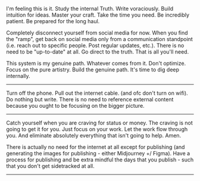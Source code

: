 I'm feeling this is it.
Study the internal Truth.
Write voraciously.
Build intuition for ideas.
Master your craft.
Take the time you need. Be incredibly patient. Be prepared for the long haul.

Completely disconnect yourself from social media for now.
When you find the "ramp", get back on social media only from a communication standpoint (i.e. reach out to specific people. Post regular updates, etc.). There is no need to be "up-to-date" at all. Go direct to the truth. That is all you'll need.

This system is my genuine path. Whatever comes from it.
Don't optimize. Focus on the pure artistry. Build the genuine path.
It's time to dig deep internally.

----

Turn off the phone.
Pull out the internet cable. (and ofc don't turn on wifi).
Do nothing but write. There is no need to reference external content because you ought to be focusing on the bigger picture.

---

Catch yourself when you are craving for status or money. The craving is not going to get it for you. Just focus on your work. Let the work flow through you. And eliminate absolutely everything that isn't going to help. Amen.

There is actually no need for the internet at all except for publishing (and generating the images for publishing - either Midjourney +/ Figma). Have a process for publishing and be extra mindful the days that you publish - such that you don't get sidetracked at all.

---



